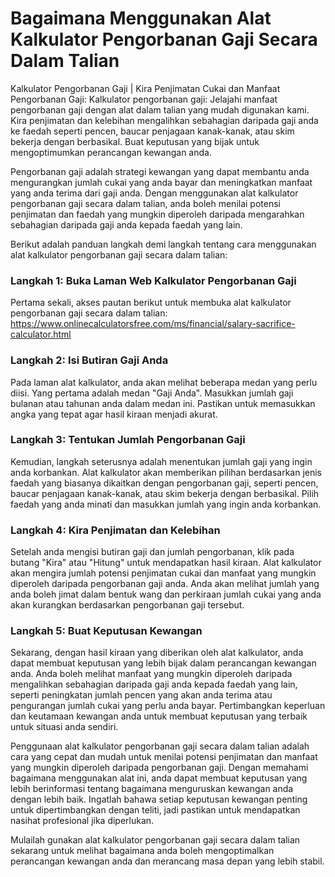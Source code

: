 Bagaimana Menggunakan Alat Kalkulator Pengorbanan Gaji Secara Dalam Talian
==========================================================================

Kalkulator Pengorbanan Gaji | Kira Penjimatan Cukai dan Manfaat Pengorbanan Gaji: Kalkulator pengorbanan gaji: Jelajahi manfaat pengorbanan gaji dengan alat dalam talian yang mudah digunakan kami. Kira penjimatan dan kelebihan mengalihkan sebahagian daripada gaji anda ke faedah seperti pencen, baucar penjagaan kanak-kanak, atau skim bekerja dengan berbasikal. Buat keputusan yang bijak untuk mengoptimumkan perancangan kewangan anda.

Pengorbanan gaji adalah strategi kewangan yang dapat membantu anda mengurangkan jumlah cukai yang anda bayar dan meningkatkan manfaat yang anda terima dari gaji anda. Dengan menggunakan alat kalkulator pengorbanan gaji secara dalam talian, anda boleh menilai potensi penjimatan dan faedah yang mungkin diperoleh daripada mengarahkan sebahagian daripada gaji anda kepada faedah yang lain.

Berikut adalah panduan langkah demi langkah tentang cara menggunakan alat kalkulator pengorbanan gaji secara dalam talian:

### Langkah 1: Buka Laman Web Kalkulator Pengorbanan Gaji

Pertama sekali, akses pautan berikut untuk membuka alat kalkulator pengorbanan gaji secara dalam talian: <https://www.onlinecalculatorsfree.com/ms/financial/salary-sacrifice-calculator.html>

### Langkah 2: Isi Butiran Gaji Anda

Pada laman alat kalkulator, anda akan melihat beberapa medan yang perlu diisi. Yang pertama adalah medan "Gaji Anda". Masukkan jumlah gaji bulanan atau tahunan anda dalam medan ini. Pastikan untuk memasukkan angka yang tepat agar hasil kiraan menjadi akurat.

### Langkah 3: Tentukan Jumlah Pengorbanan Gaji

Kemudian, langkah seterusnya adalah menentukan jumlah gaji yang ingin anda korbankan. Alat kalkulator akan memberikan pilihan berdasarkan jenis faedah yang biasanya dikaitkan dengan pengorbanan gaji, seperti pencen, baucar penjagaan kanak-kanak, atau skim bekerja dengan berbasikal. Pilih faedah yang anda minati dan masukkan jumlah yang ingin anda korbankan.

### Langkah 4: Kira Penjimatan dan Kelebihan

Setelah anda mengisi butiran gaji dan jumlah pengorbanan, klik pada butang "Kira" atau "Hitung" untuk mendapatkan hasil kiraan. Alat kalkulator akan mengira jumlah potensi penjimatan cukai dan manfaat yang mungkin diperoleh daripada pengorbanan gaji anda. Anda akan melihat jumlah yang anda boleh jimat dalam bentuk wang dan perkiraan jumlah cukai yang anda akan kurangkan berdasarkan pengorbanan gaji tersebut.

### Langkah 5: Buat Keputusan Kewangan

Sekarang, dengan hasil kiraan yang diberikan oleh alat kalkulator, anda dapat membuat keputusan yang lebih bijak dalam perancangan kewangan anda. Anda boleh melihat manfaat yang mungkin diperoleh daripada mengalihkan sebahagian daripada gaji anda kepada faedah yang lain, seperti peningkatan jumlah pencen yang akan anda terima atau pengurangan jumlah cukai yang perlu anda bayar. Pertimbangkan keperluan dan keutamaan kewangan anda untuk membuat keputusan yang terbaik untuk situasi anda sendiri.

Penggunaan alat kalkulator pengorbanan gaji secara dalam talian adalah cara yang cepat dan mudah untuk menilai potensi penjimatan dan manfaat yang mungkin diperoleh daripada pengorbanan gaji. Dengan memahami bagaimana menggunakan alat ini, anda dapat membuat keputusan yang lebih berinformasi tentang bagaimana menguruskan kewangan anda dengan lebih baik. Ingatlah bahawa setiap keputusan kewangan penting untuk dipertimbangkan dengan teliti, jadi pastikan untuk mendapatkan nasihat profesional jika diperlukan.

Mulailah gunakan alat kalkulator pengorbanan gaji secara dalam talian sekarang untuk melihat bagaimana anda boleh mengoptimalkan perancangan kewangan anda dan merancang masa depan yang lebih stabil.